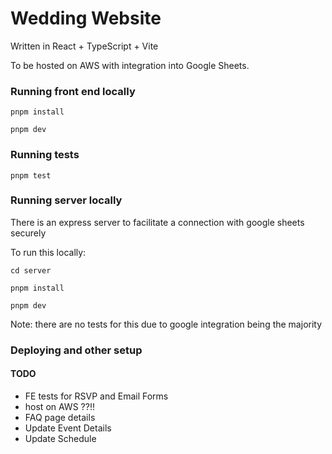 # Wedding Website

Written in React + TypeScript + Vite

To be hosted on AWS with integration into Google Sheets.

### Running front end locally

`pnpm install`

`pnpm dev`

### Running tests

`pnpm test`

### Running server locally

There is an express server to facilitate a connection with google sheets securely

To run this locally:

`cd server`

`pnpm install`

`pnpm dev`

Note: there are no tests for this due to google integration being the majority

### Deploying and other setup 

#### TODO 
- FE tests for RSVP and Email Forms
- host on AWS ??!!
- FAQ page details
- Update Event Details
- Update Schedule
